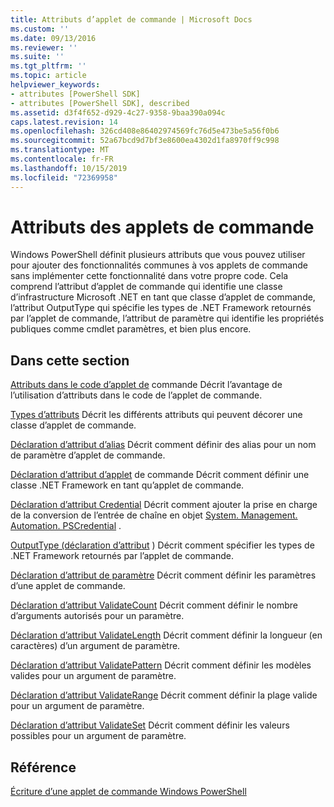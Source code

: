 ```yaml
---
title: Attributs d’applet de commande | Microsoft Docs
ms.custom: ''
ms.date: 09/13/2016
ms.reviewer: ''
ms.suite: ''
ms.tgt_pltfrm: ''
ms.topic: article
helpviewer_keywords:
- attributes [PowerShell SDK]
- attributes [PowerShell SDK], described
ms.assetid: d3f4f652-d929-4c27-9358-9baa390a094c
caps.latest.revision: 14
ms.openlocfilehash: 326cd408e86402974569fc76d5e473be5a56f0b6
ms.sourcegitcommit: 52a67bcd9d7bf3e8600ea4302d1fa8970ff9c998
ms.translationtype: MT
ms.contentlocale: fr-FR
ms.lasthandoff: 10/15/2019
ms.locfileid: "72369958"
---
```

# <a name="cmdlet-attributes"></a>Attributs des applets de commande

Windows PowerShell définit plusieurs attributs que vous pouvez utiliser pour ajouter des fonctionnalités communes à vos applets de commande sans implémenter cette fonctionnalité dans votre propre code. Cela comprend l’attribut d’applet de commande qui identifie une classe d’infrastructure Microsoft .NET en tant que classe d’applet de commande, l’attribut OutputType qui spécifie les types de .NET Framework retournés par l’applet de commande, l’attribut de paramètre qui identifie les propriétés publiques comme cmdlet paramètres, et bien plus encore.

## <a name="in-this-section"></a>Dans cette section

[Attributs dans le code d’applet de](./attributes-in-cmdlet-code.md) commande Décrit l’avantage de l’utilisation d’attributs dans le code de l’applet de commande.

[Types d’attributs](./attribute-types.md) Décrit les différents attributs qui peuvent décorer une classe d’applet de commande.

[Déclaration d’attribut d’alias](./alias-attribute-declaration.md) Décrit comment définir des alias pour un nom de paramètre d’applet de commande.

[Déclaration d’attribut d’applet](./cmdlet-attribute-declaration.md) de commande Décrit comment définir une classe .NET Framework en tant qu’applet de commande.

[Déclaration d’attribut Credential](./credential-attribute-declaration.md) Décrit comment ajouter la prise en charge de la conversion de l’entrée de chaîne en objet [System. Management. Automation. PSCredential](/dotnet/api/System.Management.Automation.PSCredential) .

[OutputType (déclaration d’attribut](./outputtype-attribute-declaration.md) ) Décrit comment spécifier les types de .NET Framework retournés par l’applet de commande.

[Déclaration d’attribut de paramètre](./parameter-attribute-declaration.md) Décrit comment définir les paramètres d’une applet de commande.

[Déclaration d’attribut ValidateCount](./validatecount-attribute-declaration.md) Décrit comment définir le nombre d’arguments autorisés pour un paramètre.

[Déclaration d’attribut ValidateLength](./validatelength-attribute-declaration.md) Décrit comment définir la longueur (en caractères) d’un argument de paramètre.

[Déclaration d’attribut ValidatePattern](./validatepattern-attribute-declaration.md) Décrit comment définir les modèles valides pour un argument de paramètre.

[Déclaration d’attribut ValidateRange](./validaterange-attribute-declaration.md) Décrit comment définir la plage valide pour un argument de paramètre.

[Déclaration d’attribut ValidateSet](./validateset-attribute-declaration.md) Décrit comment définir les valeurs possibles pour un argument de paramètre.

## <a name="reference"></a>Référence

[Écriture d’une applet de commande Windows PowerShell](./writing-a-windows-powershell-cmdlet.md)
